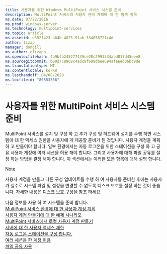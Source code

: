 ```yaml
---
title: 사용자를 위한 Windows MultiPoint 서비스 시스템 준비
description: MultiPoint 서비스의 사용자 관리 계획에 대 한 탐색 항목
ms.date: 07/22/2016
ms.prod: windows-server
ms.technology: multipoint-services
ms.topic: article
ms.assetid: e392f423-a64b-4825-91ab-334058721c4d
author: lizap
manager: dongill
ms.author: elizapo
ms.openlocfilehash: 4b9bfb245277439ce28c2993534abd817d45eee8
ms.sourcegitcommit: b00d7c8968c4adc8f699dbee694afe6ed36bc9de
ms.translationtype: MT
ms.contentlocale: ko-KR
ms.lasthandoff: 04/08/2020
ms.locfileid: "80853366"
---
```

# <a name="prepare-your-multipoint-services-system-for-users"></a>사용자를 위한 MultiPoint 서비스 시스템 준비
MultiPoint 서비스를 설치 및 구성 하 고 추가 구성 및 하드웨어 설치를 수행 하면 시스템에 대 한 액세스 권한을 사용자에 게 제공할 준비가 된 것입니다. 사용자 계정을 계획 하 고 만들어야 합니다. 일부 환경에서는 자동 로그온을 위한 스테이션을 구성 하 고 공유 사용자 계정에 여러 세션을 허용 해야 합니다. 그리고 사용자에 대해 파일 공유를 설정 하는 방법을 결정 해야 합니다. 이 섹션에서는 이러한 모든 항목에 대해 설명 합니다.  
  
> [!NOTE]  
> 사용자 계정을 만들고 다른 구성 업데이트를 수행 하 여 사용자를 준비한 후에는 사용자가 실수로 시스템 파일 및 설정을 변경할 수 없도록 디스크 보호를 설정 하는 것이 좋습니다. 자세한 내용은 [디스크 보호 구성](Configure-Disk-Protection-in-MultiPoint-services.md)을 참조 하세요.  
  
다음 정보를 사용 하 여 시스템을 준비 합니다.  
[MultiPoint 서비스 환경에 대 한 사용자 계정 계획](Plan-user-accounts-for-your-MultiPoint-services-environment.md)  
[사용자 계정 만들기에 대 한 예제 시나리오](Example-scenarios--MultiPoint-Services-user-accounts.md)  
[MultiPoint 서비스에서 로컬 사용자 계정 만들기](Create-local-user-accounts.md)  
[서버에 대 한 사용자 액세스 제한](Limit-users--access-to-the-server-in-MultiPoint-services.md)  
[자동 로그온 스테이션을 구성 합니다.](Configure-stations-for-automatic-logon.md)  
[여러 세션을 한 계정 허용](Allow-one-account-to-have-multiple-sessions.md)  
[파일 공유 사용](Enable-file-sharing-in-MultiPoint-services.md)